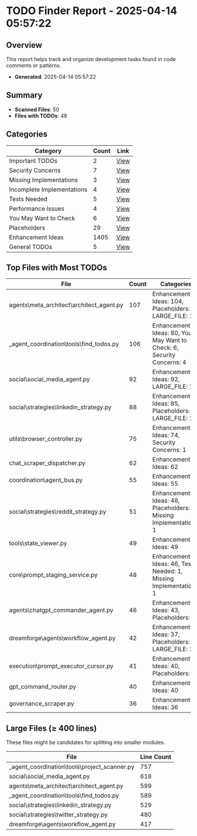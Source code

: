 # TODO Finder Report - 2025-04-14 05:57:22

## Overview
This report helps track and organize development tasks found in code comments or patterns.
- **Generated**: 2025-04-14 05:57:22

## Summary
- **Scanned Files**: 50
- **Files with TODOs**: 48

## Categories
| Category | Count | Link |
| --- | --- | --- |
| Important TODOs | 2 | [View](todo_report_categories\important.md) |
| Security Concerns | 7 | [View](todo_report_categories\security_concern.md) |
| Missing Implementations | 3 | [View](todo_report_categories\missing_implementation.md) |
| Incomplete Implementations | 4 | [View](todo_report_categories\incomplete.md) |
| Tests Needed | 5 | [View](todo_report_categories\test_needed.md) |
| Performance Issues | 4 | [View](todo_report_categories\performance_issue.md) |
| You May Want to Check | 6 | [View](todo_report_categories\you_may_want_to_check.md) |
| Placeholders | 29 | [View](todo_report_categories\placeholder.md) |
| Enhancement Ideas | 1405 | [View](todo_report_categories\enhancement.md) |
| General TODOs | 5 | [View](todo_report_categories\general.md) |

## Top Files with Most TODOs
| File | Count | Categories |
| --- | --- | --- |
| agents\meta_architect\architect_agent.py | 107 | Enhancement Ideas: 104, Placeholders: 2, LARGE_FILE: 1 |
| _agent_coordination\tools\find_todos.py | 106 | Enhancement Ideas: 80, You May Want to Check: 6, Security Concerns: 4 |
| social\social_media_agent.py | 92 | Enhancement Ideas: 92, LARGE_FILE: 1 |
| social\strategies\linkedin_strategy.py | 88 | Enhancement Ideas: 85, Placeholders: 2, LARGE_FILE: 1 |
| utils\browser_controller.py | 75 | Enhancement Ideas: 74, Security Concerns: 1 |
| chat_scraper_dispatcher.py | 62 | Enhancement Ideas: 62 |
| coordination\agent_bus.py | 55 | Enhancement Ideas: 55 |
| social\strategies\reddit_strategy.py | 51 | Enhancement Ideas: 48, Placeholders: 2, Missing Implementations: 1 |
| tools\state_viewer.py | 49 | Enhancement Ideas: 49 |
| core\prompt_staging_service.py | 48 | Enhancement Ideas: 46, Tests Needed: 1, Missing Implementations: 1 |
| agents\chatgpt_commander_agent.py | 46 | Enhancement Ideas: 43, Placeholders: 3 |
| dreamforge\agents\workflow_agent.py | 42 | Enhancement Ideas: 37, Placeholders: 3, LARGE_FILE: 1 |
| execution\prompt_executor_cursor.py | 41 | Enhancement Ideas: 40, Placeholders: 1 |
| gpt_command_router.py | 40 | Enhancement Ideas: 40 |
| governance_scraper.py | 36 | Enhancement Ideas: 36 |

## Large Files (≥ 400 lines)
These files might be candidates for splitting into smaller modules.

| File | Line Count |
| --- | --- |
| _agent_coordination\tools\project_scanner.py | 757 |
| social\social_media_agent.py | 618 |
| agents\meta_architect\architect_agent.py | 599 |
| _agent_coordination\tools\find_todos.py | 589 |
| social\strategies\linkedin_strategy.py | 529 |
| social\strategies\twitter_strategy.py | 480 |
| dreamforge\agents\workflow_agent.py | 417 |